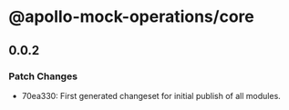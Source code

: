# @apollo-mock-operations/core

## 0.0.2

### Patch Changes

- 70ea330: First generated changeset for initial publish of all modules.

